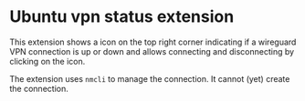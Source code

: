 # Ubuntu vpn status extension

This extension shows a icon on the top right corner indicating if a wireguard VPN connection is up or down and allows connecting and disconnecting by clicking on the icon.

The extension uses `nmcli` to manage the connection. It cannot (yet) create the connection.

